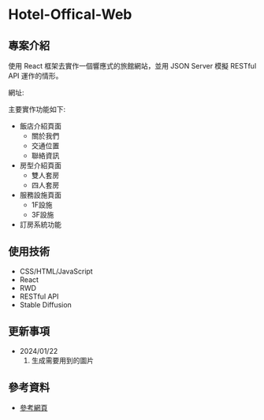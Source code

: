 # Hotel-Offical-Web

## 專案介紹

使用 React 框架去實作一個響應式的旅館網站，並用 JSON Server 模擬 RESTful API 運作的情形。

網址:

主要實作功能如下:

* 飯店介紹頁面
  * 關於我們
  * 交通位置
  * 聯絡資訊
* 房型介紹頁面
  * 雙人套房
  * 四人套房
* 服務設施頁面
  * 1F設施
  * 3F設施
* 訂房系統功能

## 使用技術

* CSS/HTML/JavaScript
* React
* RWD
* RESTful API
* Stable Diffusion

## 更新事項

* 2024/01/22
    1. 生成需要用到的圖片

## 參考資料

* [參考網頁](https://jiaoxi.orientluxuryhotel.com.tw/contact/)